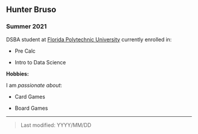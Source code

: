 ## Hunter Bruso

### Summer 2021

DSBA student at [Florida Polytechnic University](https://www.floridapoly.edu) currently enrolled in: 

- Pre Calc

- Intro to Data Science

**Hobbies:**

I am _passionate about_: 

- Card Games

- Board Games






***

> Last modified: YYYY/MM/DD
